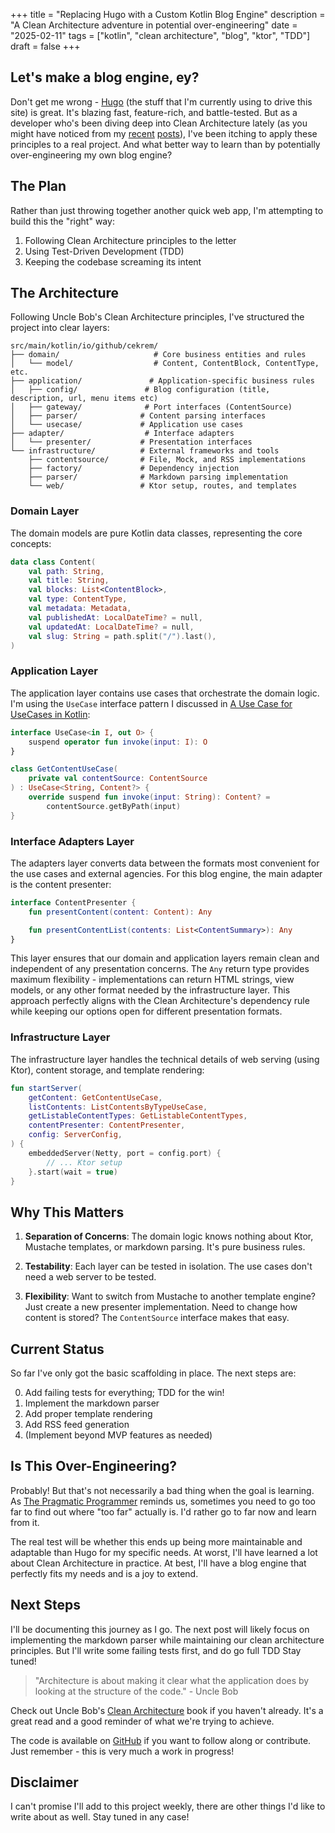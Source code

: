 +++
title = "Replacing Hugo with a Custom Kotlin Blog Engine"
description = "A Clean Architecture adventure in potential over-engineering"
date = "2025-02-11"
tags = ["kotlin", "clean architecture", "blog", "ktor", "TDD"]
draft = false
+++

## Let's make a blog engine, ey?

Don't get me wrong - [Hugo](https://gohugo.io/) (the stuff that I'm currently using to drive this site) is great. It's blazing fast, feature-rich, and battle-tested. But as a developer who's been diving deep into Clean Architecture lately (as you might have noticed from my [recent](/posts/clean-architecture-and-plugins-in-go) [posts](/posts/interface-segregation-in-practice)), I've been itching to apply these principles to a real project. And what better way to learn than by potentially over-engineering my own blog engine?

## The Plan

Rather than just throwing together another quick web app, I'm attempting to build this the "right" way:

1. Following Clean Architecture principles to the letter
2. Using Test-Driven Development (TDD)
3. Keeping the codebase screaming its intent

## The Architecture

Following Uncle Bob's Clean Architecture principles, I've structured the project into clear layers:

```
src/main/kotlin/io/github/cekrem/
├── domain/                     # Core business entities and rules
│   └── model/                  # Content, ContentBlock, ContentType, etc.
├── application/               # Application-specific business rules
│   ├── config/               # Blog configuration (title, description, url, menu items etc)
│   ├── gateway/              # Port interfaces (ContentSource)
│   ├── parser/              # Content parsing interfaces
│   └── usecase/             # Application use cases
├── adapter/                  # Interface adapters
│   └── presenter/           # Presentation interfaces
└── infrastructure/          # External frameworks and tools
    ├── contentsource/       # File, Mock, and RSS implementations
    ├── factory/             # Dependency injection
    ├── parser/              # Markdown parsing implementation
    └── web/                 # Ktor setup, routes, and templates
```

### Domain Layer

The domain models are pure Kotlin data classes, representing the core concepts:

```kotlin
data class Content(
    val path: String,
    val title: String,
    val blocks: List<ContentBlock>,
    val type: ContentType,
    val metadata: Metadata,
    val publishedAt: LocalDateTime? = null,
    val updatedAt: LocalDateTime? = null,
    val slug: String = path.split("/").last(),
)
```

### Application Layer

The application layer contains use cases that orchestrate the domain logic. I'm using the `UseCase` interface pattern I discussed in [A Use Case for UseCases in Kotlin](/posts/a-use-case-for-usecases-in-kotlin):

```kotlin
interface UseCase<in I, out O> {
    suspend operator fun invoke(input: I): O
}

class GetContentUseCase(
    private val contentSource: ContentSource
) : UseCase<String, Content?> {
    override suspend fun invoke(input: String): Content? =
        contentSource.getByPath(input)
}
```

### Interface Adapters Layer

The adapters layer converts data between the formats most convenient for the use cases and external agencies. For this blog engine, the main adapter is the content presenter:

```kotlin
interface ContentPresenter {
    fun presentContent(content: Content): Any

    fun presentContentList(contents: List<ContentSummary>): Any
}
```

This layer ensures that our domain and application layers remain clean and independent of any presentation concerns. The `Any` return type provides maximum flexibility - implementations can return HTML strings, view models, or any other format needed by the infrastructure layer. This approach perfectly aligns with the Clean Architecture's dependency rule while keeping our options open for different presentation formats.

### Infrastructure Layer

The infrastructure layer handles the technical details of web serving (using Ktor), content storage, and template rendering:

```kotlin
fun startServer(
    getContent: GetContentUseCase,
    listContents: ListContentsByTypeUseCase,
    getListableContentTypes: GetListableContentTypes,
    contentPresenter: ContentPresenter,
    config: ServerConfig,
) {
    embeddedServer(Netty, port = config.port) {
        // ... Ktor setup
    }.start(wait = true)
}
```

## Why This Matters

1. **Separation of Concerns**: The domain logic knows nothing about Ktor, Mustache templates, or markdown parsing. It's pure business rules.

2. **Testability**: Each layer can be tested in isolation. The use cases don't need a web server to be tested.

3. **Flexibility**: Want to switch from Mustache to another template engine? Just create a new presenter implementation. Need to change how content is stored? The `ContentSource` interface makes that easy.

## Current Status

So far I've only got the basic scaffolding in place. The next steps are:

0. Add failing tests for everything; TDD for the win!
1. Implement the markdown parser
2. Add proper template rendering
3. Add RSS feed generation
4. (Implement beyond MVP features as needed)

## Is This Over-Engineering?

Probably! But that's not necessarily a bad thing when the goal is learning. As [The Pragmatic Programmer](https://amzn.to/4gjf4Ud) reminds us, sometimes you need to go too far to find out where "too far" actually is. I'd rather go to far now and learn from it.

The real test will be whether this ends up being more maintainable and adaptable than Hugo for my specific needs. At worst, I'll have learned a lot about Clean Architecture in practice. At best, I'll have a blog engine that perfectly fits my needs and is a joy to extend.

## Next Steps

I'll be documenting this journey as I go. The next post will likely focus on implementing the markdown parser while maintaining our clean architecture principles. But I'll write some failing tests first, and do go full TDD Stay tuned!

> "Architecture is about making it clear what the application does by looking at the structure of the code." - Uncle Bob

Check out Uncle Bob's [Clean Architecture](https://amzn.to/4gjf4Ud) book if you haven't already. It's a great read and a good reminder of what we're trying to achieve.

The code is available on [GitHub](https://github.com/cekrem/clean-blog/tree/v0.1) if you want to follow along or contribute. Just remember - this is very much a work in progress!

## Disclaimer

I can't promise I'll add to this project weekly, there are other things I'd like to write about as well. Stay tuned in any case!
